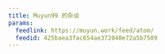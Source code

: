 ```yaml
---
title: Muyun99 的杂谈
params:
  feedlink: https://muyun.work/feed/atom/
  feedid: 425baea3fac654ae372040e72a5b7509
---
```

